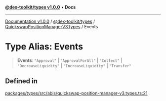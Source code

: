 [**@dex-toolkit/types v1.0.0**](../../../README.md) • **Docs**

***

[Documentation v1.0.0](../../../../../packages.md) / [@dex-toolkit/types](../../../README.md) / [QuickswapPositionManagerV3Types](../README.md) / Events

# Type Alias: Events

> **Events**: `"Approval"` \| `"ApprovalForAll"` \| `"Collect"` \| `"DecreaseLiquidity"` \| `"IncreaseLiquidity"` \| `"Transfer"`

## Defined in

[packages/types/src/abis/quickswap-position-manager-v3.types.ts:21](https://github.com/niZmosis/dex-toolkit/blob/3d8b41b44787b30fbea5de3ab4737662ffb61bc8/packages/types/src/abis/quickswap-position-manager-v3.types.ts#L21)
